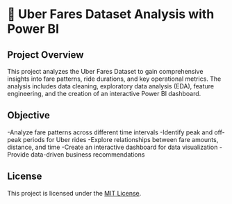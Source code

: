 # 🚖 Uber Fares Dataset Analysis with Power BI

## Project Overview

This project analyzes the Uber Fares Dataset to gain comprehensive insights into fare patterns, ride durations, and key operational metrics. The analysis includes data cleaning, exploratory data analysis (EDA), feature engineering, and the creation of an interactive Power BI dashboard.

##  Objective
-Analyze fare patterns across different time intervals
-Identify peak and off-peak periods for Uber rides
-Explore relationships between fare amounts, distance, and time
-Create an interactive dashboard for data visualization
-Provide data-driven business recommendations


















## License

This project is licensed under the [MIT License](LICENSE).
